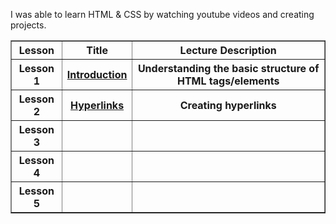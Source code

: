 I was able to learn HTML & CSS by watching youtube videos and creating projects. 
<table border="1">
    <tr>
        <th>Lesson</th>
        <th>Title</th>
        <th>Lecture Description</th>
    </tr>
    <tr>
    <th>Lesson 1</th>
    <th><a href="lecture_1.html">Introduction</a></th>
    <th>Understanding the basic structure of HTML tags/elements</th>
    </tr>
    <tr>
    <th>Lesson 2</th>
    <th><a href="lecture_2.html">Hyperlinks</a></th>
    <th>Creating hyperlinks</th>
    </tr>
    <tr>
    <th>Lesson 3</th>
    <th><a href=""></a></th>
    <th></th>
    </tr>
    <tr>
    <th>Lesson 4</th>
    <th><a href=""></a></th>
    <th></th>
    </tr>
    <tr>
    <th>Lesson 5</th>
    <th><a href=""></a></th>
    <th></th>
    </tr>
    
</table>